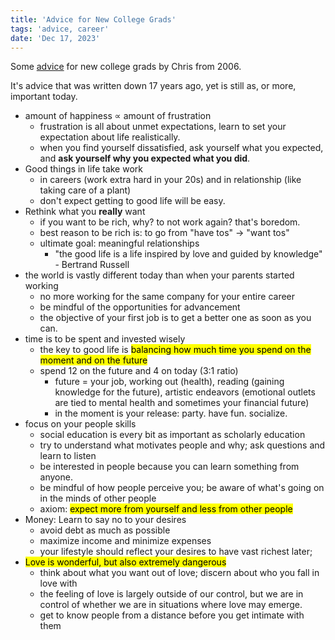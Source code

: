 ```yaml
---
title: 'Advice for New College Grads'
tags: 'advice, career'
date: 'Dec 17, 2023'
---
```


Some [advice](https://enlightenedcaveman.com/2006/06/25/advice_for_new_college_grads/) for new college grads by Chris from 2006.

It's advice that was written down 17 years ago, yet is still as, or more, important today.

- amount of happiness ∝ amount of frustration
  - frustration is all about unmet expectations, learn to set your expectation about life realistically.
  - when you find yourself dissatisfied, ask yourself what you expected, and **ask yourself why you expected what you did**.
- Good things in life take work
  - in careers (work extra hard in your 20s) and in relationship (like taking care of a plant)
  - don't expect getting to good life will be easy.
- Rethink what you **really** want
  - if you want to be rich, why? to not work again? that's boredom.
  - best reason to be rich is: to go from "have tos" -> "want tos"
  - ultimate goal: meaningful relationships
    - "the good life is a life inspired by love and guided by knowledge" - Bertrand Russell
- the world is vastly different today than when your parents started working
  - no more working for the same company for your entire career
  - be mindful of the opportunities for advancement
  - the objective of your first job is to get a better one as soon as you can.
- time is to be spent and invested wisely
  - the key to good life is <mark>balancing how much time you spend on the moment and on the future</mark>
  - spend 12 on the future and 4 on today (3:1 ratio)
    - future = your job, working out (health), reading (gaining knowledge for the future), artistic endeavors (emotional outlets are tied to mental health and sometimes your financial future)
    - in the moment is your release: party. have fun. socialize.
- focus on your people skills
  - social education is every bit as important as scholarly education
  - try to understand what motivates people and why; ask questions and learn to listen
  - be interested in people because you can learn something from anyone.
  - be mindful of how people perceive you; be aware of what's going on in the minds of other people
  - axiom: <mark> expect more from yourself and less from other people </mark>
- Money: Learn to say no to your desires
  - avoid debt as much as possible
  - maximize income and minimize expenses
  - your lifestyle should reflect your desires to have vast richest later;
- <mark>Love is wonderful, but also extremely dangerous</mark>
  - think about what you want out of love; discern about who you fall in love with
  - the feeling of love is largely outside of our control, but we are in control of whether we are in situations where love may emerge.
  - get to know people from a distance before you get intimate with them
